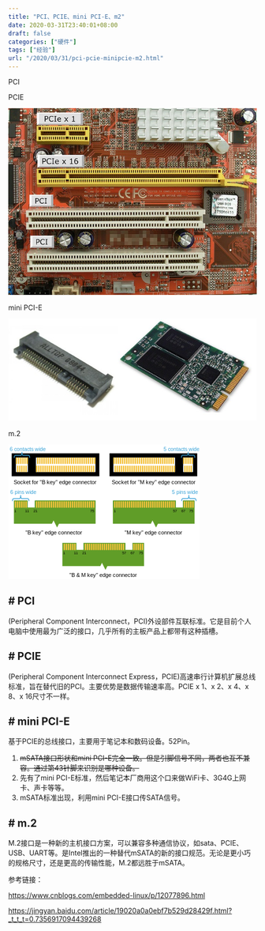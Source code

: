 ```yaml
---
title: "PCI、PCIE、mini PCI-E、m2"
date: 2020-03-31T23:40:01+08:00
draft: false
categories: ["硬件"]
tags: ["经验"]
url: "/2020/03/31/pci-pcie-minipcie-m2.html"
---
```


PCI

PCIE

![](/images/PCI&&PCIE.jpg)

mini PCI-E

![](/images/MiniPCIE.jpg)

m.2

![](/images/MiniPCIE.png)



## # PCI

(Peripheral Component Interconnect，PCI)外设部件互联标准。它是目前个人电脑中使用最为广泛的接口，几乎所有的主板产品上都带有这种插槽。

## # PCIE

(Peripheral Component Interconnect Express，PCIE)高速串行计算机扩展总线标准，旨在替代旧的PCI。主要优势是数据传输速率高。PCIE x 1、x 2、x 4、x 8、x 16尺寸不一样。

## # mini PCI-E

基于PCIE的总线接口，主要用于笔记本和数码设备。52Pin。

1. ~~mSATA接口形状和mini PCI-E完全一致。但是引脚信号不同，两者也互不兼容。通过第43针脚来识别是哪种设备。~~
2. 先有了mini PCI-E标准，然后笔记本厂商用这个口来做WiFi卡、3G4G上网卡、声卡等等。
3. mSATA标准出现，利用mini PCI-E接口传SATA信号。

## # m.2

M.2接口是一种新的主机接口方案，可以兼容多种通信协议，如sata、PCIE、USB、UART等。是Intel推出的一种替代mSATA的新的接口规范。无论是更小巧的规格尺寸，还是更高的传输性能，M.2都远胜于mSATA。





参考链接：

https://www.cnblogs.com/embedded-linux/p/12077896.html

https://jingyan.baidu.com/article/19020a0a0ebf7b529d28429f.html?_t_t_t=0.7356917094439268